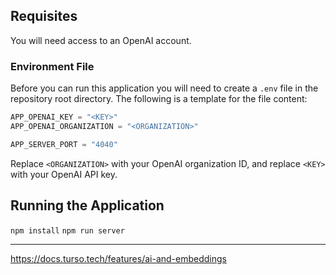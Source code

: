 ## Requisites

You will need access to an OpenAI account.

### Environment File

Before you can run this application you will need to create a `.env` file in the repository root directory. The following is a template for the file content:

```js
APP_OPENAI_KEY = "<KEY>"
APP_OPENAI_ORGANIZATION = "<ORGANIZATION>"

APP_SERVER_PORT = "4040"
```

Replace `<ORGANIZATION>` with your OpenAI organization ID, and replace `<KEY>` with your OpenAI API key.

## Running the Application

`npm install`
`npm run server`

---

https://docs.turso.tech/features/ai-and-embeddings
